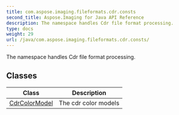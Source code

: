 ```yaml
---
title: com.aspose.imaging.fileformats.cdr.consts
second_title: Aspose.Imaging for Java API Reference
description: The namespace handles Cdr file format processing.
type: docs
weight: 29
url: /java/com.aspose.imaging.fileformats.cdr.consts/
---
```


The namespace handles Cdr file format processing.


## Classes

| Class | Description |
| --- | --- |
| [CdrColorModel](../com.aspose.imaging.fileformats.cdr.consts/cdrcolormodel) | The cdr color models |
